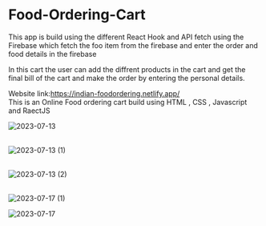 # Food-Ordering-Cart
This app is build using the different React Hook and API fetch using the Firebase which fetch the foo item from the firebase and enter the order and food details in the firebase


In this cart the user can add the diffrent products in the cart and get the final bill of the cart and make the order by entering the personal details.


Website link:https://indian-foodordering.netlify.app/
<br>
This is an Online Food ordering cart build using HTML , CSS , Javascript and RaectJS


![2023-07-13](https://github.com/ravi-singh-100/Food-Ordering-Cart/assets/84458346/04a346eb-d27e-4646-ab2d-aba8bebe5449)<br>
<br>

![2023-07-13 (1)](https://github.com/ravi-singh-100/Food-Ordering-Cart/assets/84458346/8d6ab293-ac18-44b7-aafa-45c5dba89ed9)<br>
<br>

![2023-07-13 (2)](https://github.com/ravi-singh-100/Food-Ordering-Cart/assets/84458346/626a8de2-9880-411f-b5f7-b00fcae74744)<br>
<br>

![2023-07-17 (1)](https://github.com/ravi-singh-100/Food-Ordering-Cart/assets/84458346/d8e4f81a-5a09-4714-aded-157ace14d552)


![2023-07-17](https://github.com/ravi-singh-100/Food-Ordering-Cart/assets/84458346/8075c330-5652-460a-b484-2b403dba7b53)


